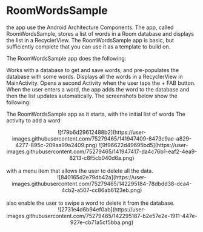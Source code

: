 # RoomWordsSample
the app use the Android Architecture Components. The app, called RoomWordsSample, stores a list of words in a Room database and displays the list in a RecyclerView. The RoomWordsSample app is basic, but sufficiently complete that you can use it as a template to build on.

The RoomWordsSample app does the following:

Works with a database to get and save words, and pre-populates the database with some words.
Displays all the words in a RecyclerView in MainActivity.
Opens a second Activity when the user taps the + FAB button. When the user enters a word, the app adds the word to the database and then the list updates automatically.
The screenshots below show the following:

The RoomWordsSample app as it starts, with the initial list of words
The activity to add a word
<center>![f79b6d29612488b2](https://user-images.githubusercontent.com/75279465/141947409-8473c9ae-a829-4277-895c-209aa99a2409.png)
![9f96622d49695bd5](https://user-images.githubusercontent.com/75279465/141947417-da4c76b1-eaf2-4ea9-8213-c8f5cb040d6a.png)</center>
<br>with a menu item that allows the user to delete all the data.
<br><center>![840165d2e79db42a](https://user-images.githubusercontent.com/75279465/142295184-78dbdd38-dca4-4cb2-a507-cc86ab6123eb.png)</center>
<br>also enable the user to swipe a word to delete it from the database.
<br><center>![2731e4d6b94ef0ab](https://user-images.githubusercontent.com/75279465/142295187-b2e57e2e-1911-447e-927e-cb71a5cf5bba.png)</center>
